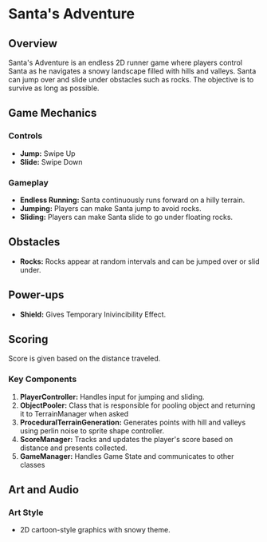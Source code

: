 # Santa's Adventure

## Overview
Santa's Adventure is an endless 2D runner game where players control Santa as he navigates a snowy landscape filled with hills and valleys. Santa can jump over and slide under obstacles such as rocks. The objective is to survive as long as possible.

## Game Mechanics

### Controls
- **Jump:** Swipe Up
- **Slide:** Swipe Down

### Gameplay
- **Endless Running:** Santa continuously runs forward on a hilly terrain.
- **Jumping:** Players can make Santa jump to avoid rocks.
- **Sliding:** Players can make Santa slide to go under floating rocks.

## Obstacles
- **Rocks:** Rocks appear at random intervals and can be jumped over or slid under.

## Power-ups
- **Shield:** Gives Temporary Inivincibility Effect.

## Scoring
Score is given based on the distance traveled.

### Key Components
1. **PlayerController:** Handles input for jumping and sliding.
2. **ObjectPooler:** Class that is responsible for pooling object and returning it to TerrainManager when asked
3. **ProceduralTerrainGeneration:** Generates points with hill and valleys using perlin noise to sprite shape controller.
4. **ScoreManager:** Tracks and updates the player's score based on distance and presents collected.
4. **GameManager:** Handles Game State and communicates to other classes

## Art and Audio

### Art Style
- 2D cartoon-style graphics with snowy theme.
